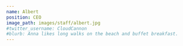 ```yaml
---
name: Albert
position: CEO
image_path: images/staff/albert.jpg
#twitter_username: CloudCannon
#blurb: Anna likes long walks on the beach and buffet breakfast.
---
```

